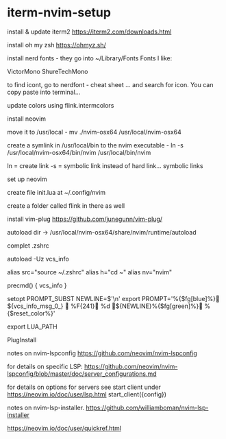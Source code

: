 # iterm-nvim-setup

install & update iterm2 https://iterm2.com/downloads.html





install oh my zsh https://ohmyz.sh/







install nerd fonts - they go into ~/Library/Fonts Fonts I like:

VictorMono
ShureTechMono

to find icont, go to nerdfont - cheat sheet ... and search for icon.  You can copy paste into terminal...








update colors using flink.intermcolors







install neovim

move it to /usr/local - mv ./nvim-osx64 /usr/local/nvim-osx64

create a symlink in /usr/local/bin to the nvim executable - ln -s /usr/local/nvim-osx64/bin/nvim /usr/local/bin/nvim

ln = create link -s = symbolic link instead of hard link... symbolic links






set up neovim


create file init.lua at ~/.config/nvim

create a folder called flink in there as well


install vim-plug https://github.com/junegunn/vim-plug/

autoload dir -> /usr/local/nvim-osx64/share/nvim/runtime/autoload


complet .zshrc

autoload -Uz vcs_info

alias src="source ~/.zshrc"
alias h="cd ~"
alias nv="nvim"

precmd() {
vcs_info
}

setopt PROMPT_SUBST
NEWLINE=$'\n'
export PROMPT='%{$fg[blue]%} ${vcs_info_msg_0_}  %F{241}﬌ %d ﬋${NEWLINE}%{$fg[green]%} %{$reset_color%}'





export LUA_PATH

PlugInstall


notes on nvim-lspconfig https://github.com/neovim/nvim-lspconfig

for details on specific LSP: https://github.com/neovim/nvim-lspconfig/blob/master/doc/server_configurations.md

for details on options for servers see start client under https://neovim.io/doc/user/lsp.html  start_client({config})

notes on nvim-lsp-installer. https://github.com/williamboman/nvim-lsp-installer





https://neovim.io/doc/user/quickref.html

